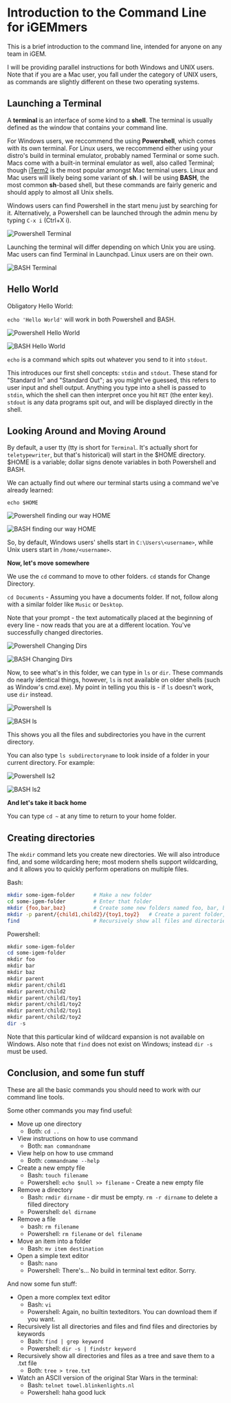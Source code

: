 # Introduction to the Command Line for iGEMmers

This is a brief introduction to the command line, intended for anyone on any team in iGEM.

I will be providing parallel instructions for both Windows and UNIX users. Note that if you are a Mac user, you fall under the category of UNIX users, as commands are slightly different on these two operating systems.

## Launching a Terminal

A **terminal** is an interface of some kind to a **shell**. The terminal is usually defined as the window that contains your command line.

For Windows users, we reccommend the using **Powershell**, which comes with its own terminal. For Linux users, we reccommend either using your distro's build in terminal emulator, probably named Terminal or some such. Macs come with a built-in terminal emulator as well, also called Terminal; though [iTerm2](https://www.iterm2.com/) is the most popular amongst Mac terminal users. Linux and Mac users will likely being some variant of **sh**. I will be using **BASH**, the most common **sh**-based shell, but these commands are fairly generic and should apply to almost all Unix shells.

Windows users can find Powershell in the start menu just by searching for it. Alternatively, a Powershell can be launched through the admin menu by typing `C-x i` (Ctrl+X i).

![Powershell Terminal](images/win1.PNG)

Launching the terminal will differ depending on which Unix you are using. Mac users can find Terminal in Launchpad. Linux users are on their own.

![BASH Terminal](images/unix1.PNG)

## Hello World

Obligatory Hello World:

`echo 'Hello World'` will work in both Powershell and BASH.

![Powershell Hello World](images/win2.PNG)

![BASH Hello World](images/unix1.PNG)

`echo` is a command which spits out whatever you send to it into `stdout`.

This introduces our first shell concepts: `stdin` and `stdout`. These stand for "Standard In" and "Standard Out"; as you might've guessed, this refers to user input and shell output. Anything you type into a shell is passed to `stdin`, which the shell can then interpret once you hit `RET` (the enter key). `stdout` is any data programs spit out, and will be displayed directly in the shell.

## Looking Around and Moving Around

By default, a user tty (tty is short for `Terminal`. It's actually short for `teletypewriter`, but that's historical) will start in the $HOME directory. $HOME is a variable; dollar signs denote variables in both Powershell and BASH.

We can actually find out where our terminal starts using a command we've already learned:

`echo $HOME`

![Powershell finding our way HOME](images/win3.PNG)

![BASH finding our way HOME](images/unix3.PNG)

So, by default, Windows users' shells start in `C:\Users\<username>`, while Unix users start in `/home/<username>`.

**Now, let's move somewhere**

We use the `cd` command to move to other folders. `cd` stands for Change Directory.

`cd Documents` - Assuming you have a documents folder. If not, follow along with a similar folder like `Music` or `Desktop`.

Note that your prompt - the text automatically placed at the beginning of every line - now reads that you are at a different location. You've successfully changed directories.

![Powershell Changing Dirs](images/win4.PNG)

![BASH Changing Dirs](images/unix4.PNG)

Now, to see what's in this folder, we can type in `ls` or `dir`. These commands do nearly identical things, however, `ls` is not available on older shells (such as Window's cmd.exe). My point in telling you this is - if `ls` doesn't work, use `dir` instead.

![Powershell ls](images/win5.PNG)

![BASH ls](images/unix5.PNG)

This shows you all the files and subdirectories you have in the current directory.

You can also type `ls subdirectoryname` to look inside of a folder in your current directory. For example:

![Powershell ls2](images/win6.PNG)

![BASH ls2](images/unix6.PNG)

**And let's take it back home**

You can type `cd ~` at any time to return to your home folder.

## Creating directories

The `mkdir` command lets you create new directories. We will also introduce find, and some wildcarding here; most modern shells support wildcarding, and it allows you to quickly perform operations on multiple files.

Bash:

```bash
mkdir some-igem-folder      # Make a new folder
cd some-igem-folder         # Enter that folder
mkdir {foo,bar,baz}         # Create some new folders named foo, bar, baz
mkdir -p parent/{child1,child2}/{toy1,toy2}   # Create a parent folder, two children folders, and 2 toy folders in each child folder.
find                        # Recursively show all files and directories
```
Powershell:

```powershell
mkdir some-igem-folder
cd some-igem-folder
mkdir foo
mkdir bar
mkdir baz
mkdir parent
mkdir parent/child1
mkdir parent/child2
mkdir parent/child1/toy1
mkdir parent/child1/toy2
mkdir parent/child2/toy1
mkdir parent/child2/toy2
dir -s
```

Note that this particular kind of wildcard expansion is not available on Windows. Also note that `find` does not exist on Windows; instead `dir -s` must be used.

## Conclusion, and some fun stuff

These are all the basic commands you should need to work with our command line tools.

Some other commands you may find useful:

- Move up one directory
  - Both: `cd ..`
- View instructions on how to use command
  - Both: `man commandname`
- View help on how to use cmmand
  - Both: `commandname --help`
- Create a new empty file
  - Bash: `touch filename`
  - Powershell: `echo $null >> filename` - Create a new empty file
- Remove a directory
  - Bash: `rmdir dirname` - dir must be empty. `rm -r dirname` to delete a filled directory
  - Powershell: `del dirname`
- Remove a file
  - bash: `rm filename`
  - Powershell: `rm filename` or `del filename`
- Move an item into a folder
  - Bash: `mv item destination`
- Open a simple text editor
  - Bash: `nano`
  - Powershell: There's... No build in terminal text editor. Sorry.

And now some fun stuff:

- Open a more complex text editor
  - Bash: `vi`
  - Powershell: Again, no builtin texteditors. You can download them if you want.
- Recursively list all directories and files and find files and directories by keywords
  - Bash: `find | grep keyword`
  - Powershell: `dir -s | findstr keyword`
- Recursively show all directories and files as a tree and save them to a .txt file
  - Both: `tree > tree.txt`
- Watch an ASCII version of the original Star Wars in the terminal:
  - Bash: `telnet towel.blinkenlights.nl`
  - Powershell: haha good luck
